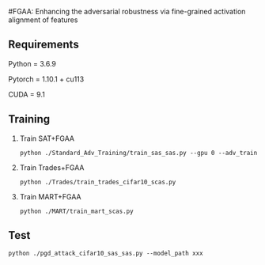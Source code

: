 
#FGAA: Enhancing the adversarial robustness via fine-grained activation alignment of features

## Requirements

Python = 3.6.9

Pytorch = 1.10.1 + cu113

CUDA = 9.1


## Training

1. Train SAT+FGAA

   ```
   python ./Standard_Adv_Training/train_sas_sas.py --gpu 0 --adv_train 
   ```

2. Train Trades+FGAA

   ```
   python ./Trades/train_trades_cifar10_scas.py
   ```

3. Train MART+FGAA

   ```
   python ./MART/train_mart_scas.py
   ```

## Test

```
python ./pgd_attack_cifar10_sas_sas.py --model_path xxx
```

